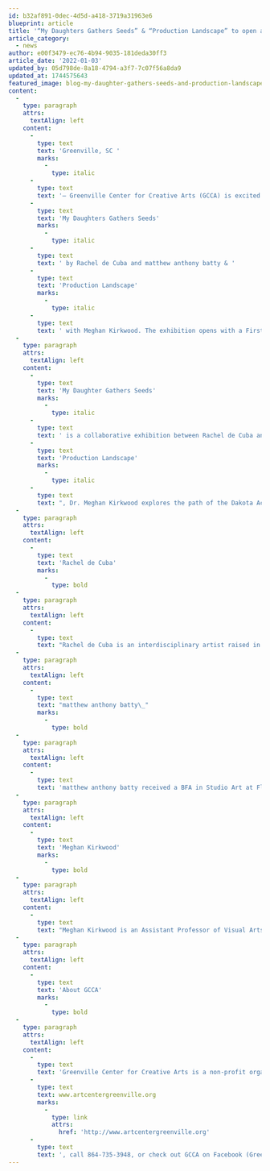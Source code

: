 ```yaml
---
id: b32af891-0dec-4d5d-a418-3719a31963e6
blueprint: article
title: '“My Daughters Gathers Seeds” & “Production Landscape” to open at GCCA’s Main Gallery'
article_category:
  - news
author: e00f3479-ec76-4b94-9035-181deda30ff3
article_date: '2022-01-03'
updated_by: 05d798de-8a18-4794-a3f7-7c07f56a8da9
updated_at: 1744575643
featured_image: blog-my-daughter-gathers-seeds-and-production-landscape.jpg
content:
  -
    type: paragraph
    attrs:
      textAlign: left
    content:
      -
        type: text
        text: 'Greenville, SC '
        marks:
          -
            type: italic
      -
        type: text
        text: '– Greenville Center for Creative Arts (GCCA) is excited to announce the opening of their February exhibitions, '
      -
        type: text
        text: 'My Daughters Gathers Seeds'
        marks:
          -
            type: italic
      -
        type: text
        text: ' by Rachel de Cuba and matthew anthony batty & '
      -
        type: text
        text: 'Production Landscape'
        marks:
          -
            type: italic
      -
        type: text
        text: ' with Meghan Kirkwood. The exhibition opens with a First Friday reception from 6:00 - 9:00 pm on Friday, February 4th and continues until March 23rd, 2022. The exhibition will also be open during the First Friday on March 4th, 2022. As part of GCCA’s exhibition programming, there will be an ARTalk discussion on Tuesday, March 8th from 6:00 - 7:00pm.'
  -
    type: paragraph
    attrs:
      textAlign: left
    content:
      -
        type: text
        text: 'My Daughter Gathers Seeds'
        marks:
          -
            type: italic
      -
        type: text
        text: ' is a collaborative exhibition between Rachel de Cuba and matthew anthony batty. The works in this show tackles large cultural concerns through tender moments and soft, powerful movements. Combining digital media and traditional craft the artists have worked to create a spectrum of pieces that will invite viewers to consider acts of empathy and tenderness. In '
      -
        type: text
        text: 'Production Landscape'
        marks:
          -
            type: italic
      -
        type: text
        text: ", Dr. Meghan Kirkwood explores the path of the Dakota Access Pipeline in the four states it crosses: North Dakota, South Dakota, Iowa, and Illinois. Meghan uses landscape photography to question the nature and extent of social and environmental costs of this activity.\_"
  -
    type: paragraph
    attrs:
      textAlign: left
    content:
      -
        type: text
        text: 'Rachel de Cuba'
        marks:
          -
            type: bold
  -
    type: paragraph
    attrs:
      textAlign: left
    content:
      -
        type: text
        text: "Rachel de Cuba is an interdisciplinary artist raised in Sebastian, FL. She received her BFA in Studio\_ Art at Flagler College in 2013 and her MFA in Digital Art at Indiana University in 2019. She received recognition for her thesis work with Grant awards from Indiana University. In 2019 she\_ was invited to create new media artworks for the New Orleans Film Festival with support from the\_ Andy Warhol Foundation. de Cuba’s work has been shown nationwide and was recently selected to\_ exhibit in 701 Center for Contemporary Art’s 2021 South Carolina Biennial in Columbia, South\_ Carolina. Her mixed media work has also been selected for publication in New American Paintings\_ Southern 2022 Edition. Rachel de Cuba is currently a Co-Director of Tiger Strikes Asteroid\_ Greenville and the Provost Pathways Fellow in Art at Clemson University. \_"
  -
    type: paragraph
    attrs:
      textAlign: left
    content:
      -
        type: text
        text: "matthew anthony batty\_"
        marks:
          -
            type: bold
  -
    type: paragraph
    attrs:
      textAlign: left
    content:
      -
        type: text
        text: 'matthew anthony batty received a BFA in Studio Art at Flagler College in St. Augustine, FL and their MFA in Studio Art at Indiana University. batty has received recognition for their practice through Grants–In–Aid while at Indiana University, and has been selected as an artist-in-residence at The Birdsell Projects in South Bend, IN. matthew was invited as an artist-in-residence with The Weight of Mountains, a nomadic video art program, which spent the winter in Dawson City, Yukon, Canada making work for a solo show at Black Vulture Project, in Paoli, Indiana. matthew, most recently was commissioned by the New Orleans Film Festival to create an installation for the festival, which was funded in part by the Andy Warhol Foundation. batty also explores curatorial work as an extension of their art practice. They have curated exhibitions such as Extended Family at Spalding University in Louisville, KY. They have also curated experimental venues such as The Breezeway Gallery, The Fuller Projects, and in 2018 he was an artist/curator-in-residence with Black Vulture Project, focusing on quarterly experimental poetry/video/performance events. matthew anthony batty recently was working with the Center for Rural Engagement at Indiana University as an artist advocate facilitating discussions with rural communities to build relationships in order to support the community with art programming.'
  -
    type: paragraph
    attrs:
      textAlign: left
    content:
      -
        type: text
        text: 'Meghan Kirkwood'
        marks:
          -
            type: bold
  -
    type: paragraph
    attrs:
      textAlign: left
    content:
      -
        type: text
        text: "Meghan Kirkwood is an Assistant Professor of Visual Arts at Washington University in St. Louis where she serves as area head of Photography. She earned a B.F.A. from Rhode Island School of Design in Photography before completing her M.F.A. in Studio Art at Tulane University and PhD at the University of Florida. Kirkwood’s photography has been exhibited throughout the United States, Europe, Thailand, Mexico and South Africa. Her photographic research looks at the ways in which landscape imagery can inform and advance public conversations around land use, infrastructure, and planning.\_"
  -
    type: paragraph
    attrs:
      textAlign: left
    content:
      -
        type: text
        text: 'About GCCA'
        marks:
          -
            type: bold
  -
    type: paragraph
    attrs:
      textAlign: left
    content:
      -
        type: text
        text: 'Greenville Center for Creative Arts is a non-profit organization that aims to enrich the cultural fabric of the community through visual arts promotion, education, and inspiration. For more information, visit '
      -
        type: text
        text: www.artcentergreenville.org
        marks:
          -
            type: link
            attrs:
              href: 'http://www.artcentergreenville.org'
      -
        type: text
        text: ', call 864-735-3948, or check out GCCA on Facebook (Greenville Center for Creative Arts) & Instagram (@artcentergvl).'
---
```

